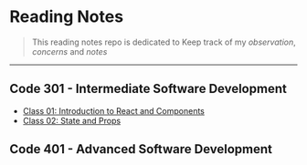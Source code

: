 # **Reading Notes**

> This reading notes repo is dedicated to Keep track of my _observation_, _concerns_ and _notes_

---

## **Code 301 - Intermediate Software Development**

- [Class 01: Introduction to React and Components](./Class01.md)
- [Class 02: State and Props](./Class02.md)

## **Code 401 - Advanced Software Development**
